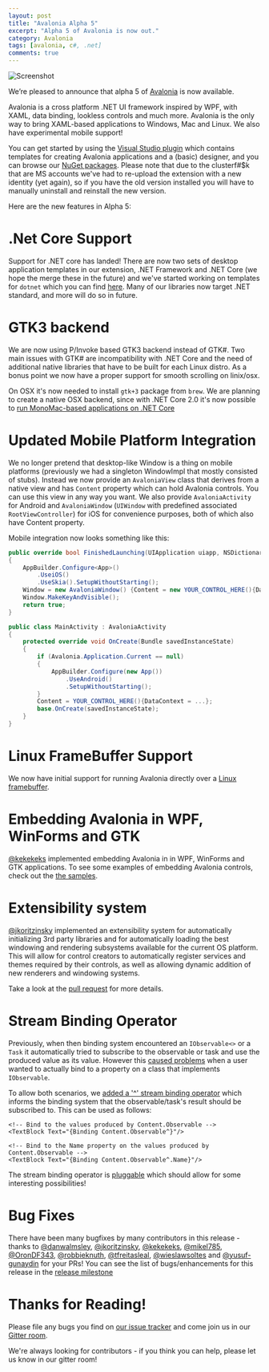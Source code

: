```yaml
---
layout: post
title: "Avalonia Alpha 5"
excerpt: "Alpha 5 of Avalonia is now out."
category: Avalonia
tags: [avalonia, c#, .net]
comments: true
---
```


![Screenshot](https://hsto.org/web/54e/a14/77a/54ea1477ade448b796faed08780eb972.png)

We’re pleased to announce that alpha 5 of [Avalonia](https://github.com/AvaloniaUI/Avalonia) is now available.

Avalonia is a cross platform .NET UI framework inspired by WPF, with XAML, data binding, lookless controls and much more. Avalonia is the only way to bring XAML-based applications to Windows, Mac and Linux. We also have experimental mobile support!

You can get started by using the [Visual Studio plugin](https://visualstudiogallery.msdn.microsoft.com/b2203c92-2110-415b-b935-fcc01cf354f8?) which contains templates for creating Avalonia applications and a (basic) designer, and you can browse our [NuGet packages](https://www.nuget.org/packages?q=Tags%3A%22Avalonia%22). Please note that due to the clusterf#$k that are MS accounts we've had to re-upload the extension with a new identity (yet again), so if you have the old version installed you will have to manually uninstall and reinstall the new version.

Here are the new features in Alpha 5:

# .Net Core Support

Support for .NET core has landed! There are now two sets of desktop application templates in our extension, .NET Framework and .NET Core (we hope the merge these in the future) and we've started working on templates for `dotnet` which you can find [here](https://github.com/AvaloniaUI/avalonia-dotnet-templates). Many of our libraries now target .NET standard, and more will do so in future.

# GTK3 backend

We are now using P/Invoke based GTK3 backend instead of GTK#. Two main issues with GTK# are incompatibility with .NET Core and the need of additional native libraries that have to be built for each Linux distro. As a bonus point we now have a proper support for smooth scrolling on linix/osx.

On OSX it's now needed to install `gtk+3` package from `brew`. We are planning to create a native OSX backend, since with .NET Core 2.0 it's now possible to [run MonoMac-based applications on .NET Core](https://www.youtube.com/watch?v=edgosMqgcBc)


# Updated Mobile Platform Integration

We no longer pretend that desktop-like Window is a thing on mobile platforms (previously we had a singleton WindowImpl that mostly consisted of stubs). Instead we now provide an `AvaloniaView` class that derives from a native view and has `Content` property which can hold Avalonia controls. You can use this view in any way you want. We also provide `AvaloniaActivity` for Android and `AvaloniaWindow` (`UIWindow` with predefined associated `RootViewController`) for iOS for convenience purposes, both of which also have Content property.

Mobile integration now looks something like this:

```c#
public override bool FinishedLaunching(UIApplication uiapp, NSDictionary options)
{
	AppBuilder.Configure<App>()
		.UseiOS()
		.UseSkia().SetupWithoutStarting();
	Window = new AvaloniaWindow() {Content = new YOUR_CONTROL_HERE(){DataContext = ...}};
	Window.MakeKeyAndVisible();
	return true;
}
```
```c#
public class MainActivity : AvaloniaActivity
{
    protected override void OnCreate(Bundle savedInstanceState)
    {
        if (Avalonia.Application.Current == null)           
        {
            AppBuilder.Configure(new App())
                .UseAndroid()
                .SetupWithoutStarting();
        }
        Content = YOUR_CONTROL_HERE(){DataContext = ...};
        base.OnCreate(savedInstanceState);
    }
}
```
# Linux FrameBuffer Support

We now have initial support for running Avalonia directly over a [Linux framebuffer](https://github.com/AvaloniaUI/Avalonia/tree/master/src/Linux/Avalonia.LinuxFramebuffer).

# Embedding Avalonia in WPF, WinForms and GTK

[@kekekeks](https://github.com/kekekeks) implemented embedding Avalonia in in WPF, WinForms and GTK applications. To see some examples of embedding Avalonia controls, check out the [the samples]().

# Extensibility system

[@jkoritzinsky](https://github.com/jkoritzinsky) implemented an extensibility system for automatically initializing 3rd party libraries and for automatically loading the best windowing and rendering subsystems available for the current OS platform. This will allow for control creators to automatically register services and themes required by their controls, as well as allowing dynamic addition of new renderers and windowing systems.

Take a look at the [pull request](https://github.com/AvaloniaUI/Avalonia/pull/707) for more details.

# Stream Binding Operator

Previously, when then binding system encountered an `IObservable<>` or a `Task` it automatically tried to subscribe to the observable or task and use the produced value as its value. However this [caused problems](https://github.com/AvaloniaUI/Avalonia/issues/711) when a user wanted to  actually bind to a property on a class that implements `IObservable`.

To allow both scenarios, we [added a '^' stream binding operator](https://github.com/AvaloniaUI/Avalonia/pull/764) which informs the binding system that the observable/task's result should be subscribed to. This can be used as follows:

```
<!-- Bind to the values produced by Content.Observable -->
<TextBlock Text="{Binding Content.Observable^}"/>

<!-- Bind to the Name property on the values produced by Content.Observable -->
<TextBlock Text="{Binding Content.Observable^.Name}"/>
```

The stream binding operator is [pluggable](https://github.com/AvaloniaUI/Avalonia/blob/master/src/Markup/Avalonia.Markup/Data/ExpressionObserver.cs#L47) which should allow for some interesting possibilities!

# Bug Fixes

There have been many bugfixes by many contributors in this release - thanks to [@danwalmsley](https://github.com/danwalmsley), [@jkoritzinsky](https://github.com/jkoritzinsky), [@kekekeks](https://github.com/kekekeks), [@mikel785](https://github.com/mikel785), [@OronDF343](https://github.com/OronDF343), [@robbieknuth](https://github.com/robbieknuth), [@tfreitasleal](https://github.com/tfreitasleal), [@wieslawsoltes](https://github.com/wieslawsoltes) and [@yusuf-gunaydin](https://github.com/yusuf-gunaydin) for your PRs! You can see the list of bugs/enhancements for this release in the [release milestone](https://github.com/AvaloniaUI/Avalonia/milestone/7?closed=1)

# Thanks for Reading!

Please file any bugs you find on [our issue tracker](https://github.com/AvaloniaUI/Avalonia/issues) and come join us in our
[Gitter room](https://gitter.im/AvaloniaUI/Avalonia).

We're always looking for contributors - if you think you can help, please let us know in our gitter room!
